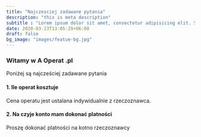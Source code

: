 ```yaml
---
title: "Najczesciej zadawane pytania"
description: "this is meta description"
subtitle : "Lorem ipsum dolor sit amet, consectetur adipisicing elit. Sequi, repudiandae."
date: 2020-03-23T13:05:29+06:00
draft: false
bg_image: "images/featue-bg.jpg"
---
```


### Witamy w **A Operat .pl**
Poniżej są najcześciej zadawane pytania

#### 1. Ile operat kosztuje
Cena operatu jest ustalana indywidualnie z rzeczoznawca.


#### 2. Na czyje konto mam dokonać platności
Proszę dokonać platności na kotno rzeczoznawcy
  